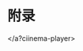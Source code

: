 # 附录

<asciinema-player src="/asciicasts/demo.cast"></a?ciinema-player>
<!-- <asciinema-player src="/asciicasts/demo.cast"/> -->
